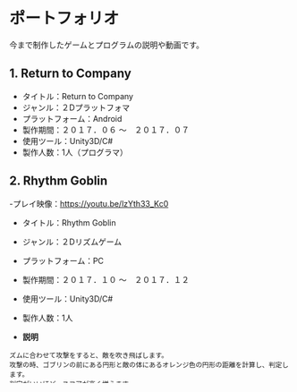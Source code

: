 # ポートフォリオ
今まで制作したゲームとプログラムの説明や動画です。


## 1. Return to Company
- タイトル：Return to Company
- ジャンル：２Dプラットフォマ
- プラットフォーム：Android
- 製作期間：２０１７．０６ ～　２０１７．０７
- 使用ツール：Unity3D/C#
- 製作人数：1人（プログラマ）

## 2. Rhythm Goblin
 -プレイ映像：https://youtu.be/lzYth33_Kc0
- タイトル：Rhythm Goblin
- ジャンル：２Dリズムゲーム
- プラットフォーム：PC
- 製作期間：２０１７．１０ ～　２０１７．１２
- 使用ツール：Unity3D/C#
- 製作人数：1人

 - **説明** </br>
 ```
 ズムに合わせて攻撃をすると、敵を吹き飛ばします。
 攻撃の時、ゴブリンの前にある円形と敵の体にあるオレンジ色の円形の距離を計算し、判定します。
 判定がいいほど、スコアが高く増えます。
 赤色のスキルゲージを集まってステージが始まる前に選択したスキルを使えます。

 学校の課題で製作したゲームプロジェクトです。
 グラフィックのリソースやサウンドは学校で提供されました。
 ```


 
## 3. Alone
 -プレイ映像：https://youtu.be/DkqqJvE9sP8
- タイトル：Alone
- ジャンル：２Dホラーアドベンチャー
- プラットフォーム：PC
- 製作期間：２０１８．０６ ～　２０１８．０７
- 使用ツール：Unity3D/C#
- 製作人数：2人（プログラマとデザイナー）

- **説明** </br>
 ```
 友達の誕生日プレゼントで作ったホラーアドベンチャーゲームです。
「青鬼」というホラーゲームを参考にして作りました。
 ```

会社から逃げることが目標です。
 
## 4. NEWSIMS
 -プレイ映像：
- タイトル：NEWSIMS
- ジャンル：２D経営シミュレーション
- プラットフォーム：PC
- 製作期間：２０１８．１２ ～　２０１９．０２
- 使用ツール：Unity3D/C#
- 製作人数：９人チーム（プランナー3人、プログラマ1人、デザイナー4人、サウンド1人）

- **説明** </br>
 ```
 ゲーム制作サークルで作った簡単な新聞社経営シミュレーションゲームです。
 様々な得意分野と性向の記者を採用すれば、記者は一日一つの記事を書きます。
 プレイヤーは記事を選んで新聞の紙面を構成してから発行します。
 選択する記事の分野や政治的性向によって新聞の販売部数や購読者の数が変わります。
 8日分の新聞を発行すればゲームは終ります。そして21つのエンディング中、プレイの方向によって違う結果が出ます。
 ```
## 5. The Fins


# 과제 결과물? 스크린샷대체 

## 
